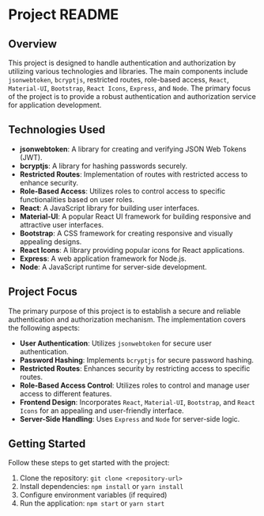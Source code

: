# Project README

## Overview

This project is designed to handle authentication and authorization by utilizing various technologies and libraries. The main components include `jsonwebtoken`, `bcryptjs`, restricted routes, role-based access, `React`, `Material-UI`, `Bootstrap`, `React Icons`, `Express`, and `Node`. The primary focus of the project is to provide a robust authentication and authorization service for application development.

## Technologies Used

- **jsonwebtoken**: A library for creating and verifying JSON Web Tokens (JWT).
- **bcryptjs**: A library for hashing passwords securely.
- **Restricted Routes**: Implementation of routes with restricted access to enhance security.
- **Role-Based Access**: Utilizes roles to control access to specific functionalities based on user roles.
- **React**: A JavaScript library for building user interfaces.
- **Material-UI**: A popular React UI framework for building responsive and attractive user interfaces.
- **Bootstrap**: A CSS framework for creating responsive and visually appealing designs.
- **React Icons**: A library providing popular icons for React applications.
- **Express**: A web application framework for Node.js.
- **Node**: A JavaScript runtime for server-side development.

## Project Focus

The primary purpose of this project is to establish a secure and reliable authentication and authorization mechanism. The implementation covers the following aspects:

- **User Authentication**: Utilizes `jsonwebtoken` for secure user authentication.
- **Password Hashing**: Implements `bcryptjs` for secure password hashing.
- **Restricted Routes**: Enhances security by restricting access to specific routes.
- **Role-Based Access Control**: Utilizes roles to control and manage user access to different features.
- **Frontend Design**: Incorporates `React`, `Material-UI`, `Bootstrap`, and `React Icons` for an appealing and user-friendly interface.
- **Server-Side Handling**: Uses `Express` and `Node` for server-side logic.

## Getting Started

Follow these steps to get started with the project:

1. Clone the repository: `git clone <repository-url>`
2. Install dependencies: `npm install` or `yarn install`
3. Configure environment variables (if required)
4. Run the application: `npm start` or `yarn start`

